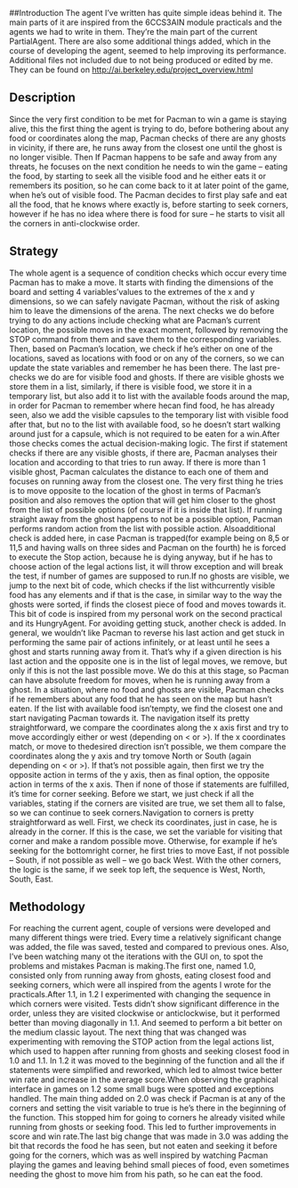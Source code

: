 ##Introduction 
The agent I’ve written has quite simple ideas behind it. The 
main parts of it are inspired from the 6CCS3AIN module practicals and the agents we had to write in them. They’re the main part of the current PartialAgent. There are also some additional things added, which in the course of developing the agent, seemed to help improving its performance. Additional files not included due to not being produced or edited by me. They can be found on http://ai.berkeley.edu/project_overview.html
## Description 
Since the very first condition to be met for Pacman to win a game is staying alive, this the first thing the agent is trying to do, before bothering about any food or coordinates along the map, Pacman checks of there are any ghosts in vicinity, if there are, he runs away from the closest one until the ghost is no longer visible. Then If Pacman happens to be safe and away from any threats, he focuses on the next condition he needs to win the game – eating the food, by starting to seek all the visible food and he either eats it or remembers its position, so he can come back to it at later point of the game, when he’s out of visible food. 
The Pacman decides to first play safe and eat all the food, that he knows where exactly is, before starting to seek corners, however if he has no idea where there is food for sure – he starts to visit all the corners in anti-clockwise order.
## Strategy 
The whole agent is a sequence of condition checks which occur every time Pacman has to make a move. It starts with finding the dimensions of the board and setting 4 variables’values to the extremes of the x and y dimensions, so we can safely navigate Pacman, without the risk of asking him to leave the dimensions of the arena.
The next checks we do before trying to do any actions include checking what are Pacman’s current location, the possible moves in the exact moment, followed by removing the STOP command from them and save them to the corresponding variables. Then, based on Pacman’s location, we check if he’s either on one of the locations, saved as locations with food or on any of the corners, so we can update the state variables and remember he has been there.
The last pre-checks we do are for visible food and ghosts. If there are visible ghosts we store them in a list, similarly, if there is visible food, we store it in a temporary list, but also add it to list with the available foods around the map, in order for Pacman to remember where hecan find food, he has already seen, also we add the visible capsules to the temporary list with visible food after that, but no to the list with available food, so he doesn’t start walking around just for a capsule, which is not required to be eaten for a win.After those checks comes the actual decision-making logic. The first if statement checks if there are any visible ghosts, if there are, Pacman analyses their location and according to that tries to run away. If there is more than 1 visible ghost, Pacman calculates the distance to each one of them and focuses on running away from the closest one. The very first thing he tries is to move opposite to the location of the ghost in terms of Pacman’s position and also removes the option that will get him closer to the ghost from the list of possible options (of course if it is inside that list). If running straight away from the ghost happens to not be a possible option, Pacman performs random action from the list with possible action. Alsoadditional check is added here, in case Pacman is trapped(for example being on 8,5 or 11,5 and having walls on three sides and Pacman on the fourth) he is forced to execute the Stop action, because he is dying anyway, but if he has to choose action of the legal actions list, it will throw exception and will break the test, if number of games are supposed to run.If no ghosts are visible, we jump to the next bit of code, which checks if the list withcurrently visible food has any elements and if that is the case, in similar way to the way the ghosts were sorted, if finds the closest piece of food and moves towards it. This bit of code is inspired from my personal work on the second practical and its HungryAgent. For avoiding getting stuck, another check is added. In general, we wouldn’t like Pacman to reverse his last action and get stuck in performing the same pair of actions infinitely, or at least until he sees a ghost and starts running away from it. That’s why if a given direction is his last action and the opposite one is in the list of legal moves, we remove, but only if this is not the last possible move. We do this at this stage, so Pacman can have absolute freedom for moves, when he is running away from a ghost.
In a situation, where no food and ghosts are visible, Pacman checks if he remembers about any food that he has seen on the map but hasn’t eaten. If the list with available food isn’tempty, we find the closest one and start navigating Pacman towards it. The navigation itself its pretty straightforward, we compare the coordinates along the x axis first and try to move accordingly either or west (depending on < or >). If the x coordinates match, or move to thedesired direction isn’t possible, we them compare the coordinates along the y axis and try tomove North or South (again depending on < or >). If that’s not possible again, then first we try the opposite action in terms of the y axis, then as final option, the opposite action in terms of the x axis.
Then if none of those if statements are fulfilled, it’s time for corner seeking. Before we start, we just check if all the variables, stating if the corners are visited are true, we set them all to false, so we can continue to seek corners.Navigation to corners is pretty straightforward as well. First, we check its coordinates, just in case, he is already in the corner. If this is the case, we set the variable for visiting that corner and make a random possible move. Otherwise, for example if he’s seeking for the bottomright corner, he first tries to move East, if not possible – South, if not possible as well – we go back West. With the other corners, the logic is the same, if we seek top left, the sequence is West, North, South, East.
## Methodology 
For reaching the current agent, couple of versions were developed and many different things were tried. Every time a relatively significant change was added, the file was saved, tested and compared to previous ones. Also, I’ve been watching many ot the iterations with the GUI on, to spot the problems and mistakes Pacman is making.The first one, named 1.0, consisted only from running away from ghosts, eating closest food and seeking corners, which were all inspired from the agents I wrote for the practicals.After 1.1, in 1.2 I experimented with changing the sequence in which corners were visited. Tests didn’t show significant difference in the order, unless they are visited clockwise or anticlockwise, but it performed better than moving diagonally in 1.1. And seemed to perform a bit better on the medium classic layout. The next thing that was changed was experimenting with removing the STOP action from the legal actions list, which used to happen after running from ghosts and seeking closest food in 1.0 and 1.1. In 1.2 it was moved to the beginning of the function and all the if statements were simplified and reworked, which led to almost twice better win rate and increase in the average score.When observing the graphical interface in games on 1.2 some small bugs were spotted and exceptions handled. The main thing added on 2.0 was check if Pacman is at any of the corners and setting the visit variable to true is he’s there in the beginning of the function. This stopped him for going to corners he already visited while running from ghosts or seeking food. This led to further improvements in score and win rate.The last big change that was made in 3.0 was adding the bit that records the food he has seen, but not eaten and seeking it before going for the corners, which was as well inspired by watching Pacman playing the games and leaving behind small pieces of food, even 
sometimes needing the ghost to move him from his path, so he can eat the food.
